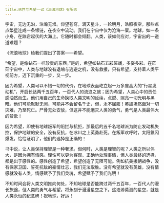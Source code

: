 ```yaml
---
title:感性与希望——读《流浪地球》有所感
---
```

<!-- wp:paragraph -->
<p>宇宙，无边无沿，浩瀚无垠。仰望苍穹，满天星斗，一轮明月，皓照夜空，那些点点繁星连成一条银链，在夜空中流动。我们在宇宙中仅为沧海一粟。地球，如一条小舟，在跌宕起伏的大海上。它随时都会倾翻。人类，该如何应对，宇宙出的一道道难题？</p>
<!-- /wp:paragraph -->

<!-- wp:paragraph -->
<p>《流浪地球》给我们提出了答案——希望。</p>
<!-- /wp:paragraph -->

<!-- wp:paragraph -->
<p>“希望，是像钻石一样珍贵的东西。”是的，希望如钻石五彩斑斓，多姿多彩。在茫茫宇宙中，人类与地球没有退缩与逃避之机，没有救援，只有希望，支持着人类平视前方，迈下沉重的一步，又一步。</p>
<!-- /wp:paragraph -->

<!-- wp:paragraph -->
<p>因为希望，人类可以不惜一切的代价，在地球表面屹立起一万多座高大的“行星发动机”，开启长达两千五百年，一百代人的流浪之旅；因为希望，人类心中的责任感油然而生。他们用自己的生命换取人类文明的延续，点燃、照亮一切光明与黑暗。他们可能默默无闻，可能并不会留名千史，但，永不屈服！英雄坦然面对一切灾难，乃至死亡。尸骨无处安放，但这并不能磨灭人类的勇气，勇气是人类最伟大的赞歌！</p>
<!-- /wp:paragraph -->

<!-- wp:paragraph -->
<p>因为希望，即使有地球叛军的阻拦与抗拒，那最后的五千名地球派为防止发动机失控，保护地球的安全，没有反抗，在冰川之上英勇赴死。在叛军欢呼时，太阳氦闪爆发，恰恰证明了，他们的选择是正确的！</p>
<!-- /wp:paragraph -->

<!-- wp:paragraph -->
<p>书中说，让人类保持理智是一种奢求。但何时，人类是理智的呢？人类之所以伟大，是因为拥有情感。理性可以更为客观、正确地处理事情，但人类最终的选择，都是出于感性的。感性创造了希望，希望创造了无限可能。例如抗美援朝战争，没有保家卫国、誓死抗敌的豪情壮志，我们无法取胜。没有希望就没有英雄，没有情感就没有人类。情感赋予了我们灵魂，希望赋予了我们光明！</p>
<!-- /wp:paragraph -->

<!-- wp:paragraph -->
<p>不知时间会将人类文明推向何处，不知地球是否能跨过两千五百年，一百代人的漫长旅途，但人类的勇气与希望，将永刻于漫漫星空之下。这浩渺莫测的星空，就是人类永恒的纪念碑！祝地球，好运！</p>
<!-- /wp:paragraph -->
